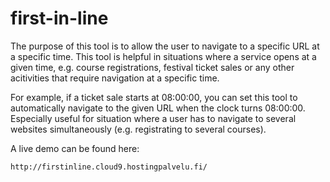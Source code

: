 # first-in-line
The purpose of this tool is to allow the user to navigate to a specific URL at a specific time. This tool is helpful in situations where a service opens at a given time, e.g. course registrations, festival ticket sales or any other acitivities that require navigation at a specific time. 

For example, if a ticket sale starts at 08:00:00, you can set this tool to automatically navigate to the given URL when the clock turns 08:00:00. Especially useful for situation where a user has to navigate to several websites simultaneously (e.g. registrating to several courses). 

A live demo can be found here: 
```url
http://firstinline.cloud9.hostingpalvelu.fi/
```
